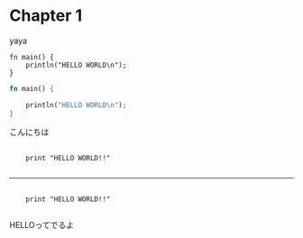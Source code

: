 # Chapter 1

yaya

```rust,editable
fn main() {
    println("HELLO WORLD\n");
}
```

```rust
fn main() {

    println("HELLO WORLD\n");
}
```

こんにちは

<pre class="playground">
  <code class="language-perl editable">
    print "HELLO WORLD!!"
  </code>
</pre>

----

<pre class="playground">
  <code class="language-perl">
    print "HELLO WORLD!!"
  </code>
</pre>


HELLOってでるよ


